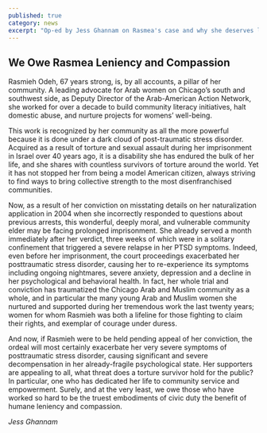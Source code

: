 ```yaml
---
published: true
category: news
excerpt: "Op-ed by Jess Ghannam on Rasmea's case and why she deserves leniency and compassion"
---
```


## We Owe Rasmea Leniency and Compassion

Rasmieh Odeh, 67 years strong, is, by all accounts, a pillar of her community. A leading advocate for Arab women on Chicago’s south and southwest side, as Deputy Director of the Arab-American Action Network, she worked for over a decade to build community literacy initiatives, halt domestic abuse, and nurture projects for womens’ well-being.
 
This work is recognized by her community as all the more powerful because it is done under a dark cloud of post-traumatic stress disorder. Acquired as a result of torture and sexual assault during her imprisonment in Israel over 40 years ago, it is a disability she has endured the bulk of her life, and she shares with countless survivors of torture around the world. Yet it has not stopped her from being a model American citizen, always striving to find ways to bring collective strength to the most disenfranchised communities.
 
Now, as a result of her conviction on misstating details on her naturalization application in 2004 when she incorrectly responded to questions about previous arrests, this wonderful, deeply moral, and vulnerable community elder may be facing prolonged imprisonment. She already served a month immediately after her verdict, three weeks of which were in a solitary confinement that triggered a severe relapse in her PTSD symptoms. Indeed, even before her imprisonment, the court proceedings exacerbated her posttraumatic stress disorder, causing her to re-experience its symptoms including ongoing nightmares, severe anxiety, depression and a decline in her psychological and behavioral health.  In fact, her whole trial and conviction has traumatized the Chicago Arab and Muslim community as a whole, and in particular the many young Arab and Muslim women she nurtured and supported during her tremendous work the last twenty years; women for whom Rasmieh was both a lifeline for those fighting to claim their rights, and exemplar of courage under duress.

And now, if Rasmieh were to be held pending appeal of her conviction, the ordeal will most certainly exacerbate her very severe symptoms of posttraumatic stress disorder, causing significant and severe decompensation in her already-fragile psychological state. Her supporters are appealing to all, what threat does a torture survivor hold for the public? In particular, one who has dedicated her life to community service and empowerment. Surely, and at the very least, we owe those who have worked so hard to be the truest embodiments of civic duty the benefit of humane leniency and compassion. 

_Jess Ghannam_
